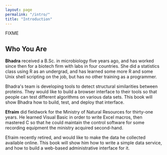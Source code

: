 ```yaml
---
layout: page
permalink: "/intro/"
title: "Introduction"
---
```


FIXME

## Who You Are

**Bhadra** received a B.Sc. in microbiology five years ago,
and has worked since then for a biotech firm with labs in four countries.
She did a statistics class using R as an undergrad,
and has learned some more R and some Unix shell scripting on the job,
but has no other training as a programmer.

Bhadra's team is developing tools
to detect structural similarities between proteins.
They would like to build a browser interface to their tools
so that people can test different algorithms on various data sets.
This book will show Bhadra how to build, test, and deploy that interface.

**Efraim** did fieldwork for the Ministry of Natural Resources for thirty-one years.
He learned Visual Basic in order to write Excel macros,
then mastered C so that he could maintain the control software
for some recording equipment the ministry acquired second-hand.

Efraim recently retired,
and would like to make the data he collected available online.
This book will show him how to write a simple data service,
and how to build a web-based administrative interface for it.
